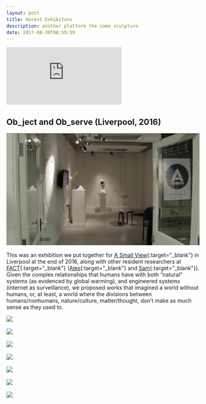 ```yaml
---
layout: post
title: Recent Exhibitons
description: another platform the same sculpture
date: 2017-08-30T00:59:59
---
```

<div class="video-wrapper video-wrapper-16x9">
  <iframe frameborder="0" allowFullScreen webkitallowfullscreen mozallowfullscreen src="https://gallery.autodesk.com/fusion360/projects/76309/assets/252809/embed"></iframe>
</div>

## Ob_ject and Ob_serve (Liverpool, 2016)

![](/assets/posts/exhibitions/small-view.jpg)

This was an exhibition we put together for [A Small View](http://asmallview.co.uk/){:target="_blank"} in Liverpool at the end of 2016, along with other resident researchers at [FACT](http://www.fact.co.uk/){:target="_blank"} ([Alex](http://alexpearl.miriadonline.info/){:target="_blank"} and [Sam](http://samskinner.net/){:target="_blank"}). Given the complex relationships that humans have  with both “natural” systems (as evidenced by global warming), and engineered systems (internet as surveillance), we proposed works that imagined a world without humans, or, at least, a world where the divisions between humans/nonhumans, nature/culture, matter/thought, don’t make as much sense as they used to.

![](/assets/posts/exhibitions/meme2meme.jpg)

![](/assets/posts/exhibitions/memememe-selfie1.jpg)

![](/assets/posts/exhibitions/memememe-selfie2.jpg)

![](/assets/posts/exhibitions/public-meme1.jpg)

![](/assets/posts/exhibitions/public-meme2.jpg)

![](/assets/posts/exhibitions/public-meme3.jpg)

![](/assets/posts/exhibitions/public-meme4.jpg)
